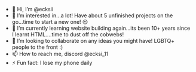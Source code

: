 - 👋 Hi, I’m @ecksii
- 👀 I’m interested in...a lot! Have about 5 unfinished projects on the go...time to start a new one! 😍 
- 🌱 I’m currently learning website building again...its been 10+ years since I learnt HTML....time to dust off the cobwebs!
- 💞️ I’m looking to collaborate on any ideas you might have! LGBTQ+ people to the front :)
- 📫 How to reach me, discord @ecksi_11
- ⚡ Fun fact: I lose my phone daily

<!---
ecksii/ecksii is a ✨ special ✨ repository because its `README.md` (this file) appears on your GitHub profile.
You can click the Preview link to take a look at your changes.
--->
